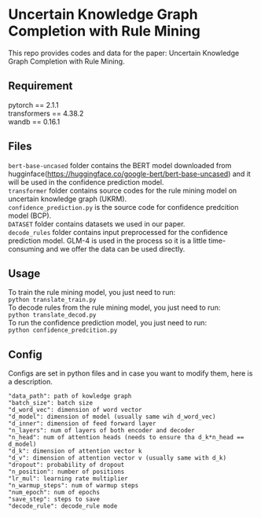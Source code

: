 # Uncertain Knowledge Graph Completion with Rule Mining
This repo provides codes and data for the paper: Uncertain Knowledge Graph Completion with Rule Mining.

## Requirement
pytorch == 2.1.1\
transformers == 4.38.2\
wandb == 0.16.1

## Files
`bert-base-uncased` folder contains the BERT model downloaded from hugginface(https://huggingface.co/google-bert/bert-base-uncased) and it will be used in the confidence prediction model.\
`transformer` folder contains source codes for the rule mining model on uncertain knowledge graph (UKRM).\
`confidence_prediction.py` is the source code for confidence predcition model (BCP).\
`DATASET` folder contains datasets we used in our paper.\
`decode_rules` folder contains input preprocessed for the confidence prediction model. GLM-4 is used in the process so it is a little time-consuming and we offer the data can be used directly.

## Usage
To train the rule mining model, you just need to run:\
`python translate_train.py`\
To decode rules from the rule mining model, you just need to run:\
`python translate_decod.py`\
To run the confidence prediction model, you just need to run:\
`python confidence_predcition.py`

## Config
Configs are set in python files and in case you want to modify them, here is a description.
```
"data_path": path of kowledge graph
"batch_size": batch size
"d_word_vec": dimension of word vector
"d_model": dimension of model (usually same wih d_word_vec)
"d_inner": dimension of feed forward layer
"n_layers": num of layers of both encoder and decoder
"n_head": num of attention heads (needs to ensure tha d_k*n_head == d_model)
"d_k": dimension of attention vector k
"d_v": dimension of attention vector v (usually same with d_k)
"dropout": probability of dropout
"n_position": number of positions
"lr_mul": learning rate multiplier
"n_warmup_steps": num of warmup steps
"num_epoch": num of epochs
"save_step": steps to save
"decode_rule": decode_rule mode
```